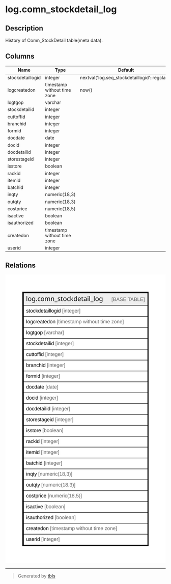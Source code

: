 # log.comn_stockdetail_log

## Description

History of Comn_StockDetail table(meta data).

## Columns

| Name | Type | Default | Nullable | Children | Parents | Comment |
| ---- | ---- | ------- | -------- | -------- | ------- | ------- |
| stockdetaillogid | integer | nextval('log.seq_stockdetaillogid'::regclass) | true |  |  |  |
| logcreatedon | timestamp without time zone | now() | true |  |  |  |
| logtgop | varchar |  | true |  |  |  |
| stockdetailid | integer |  | true |  |  |  |
| cuttoffid | integer |  | true |  |  |  |
| branchid | integer |  | true |  |  |  |
| formid | integer |  | true |  |  |  |
| docdate | date |  | true |  |  |  |
| docid | integer |  | true |  |  |  |
| docdetailid | integer |  | true |  |  |  |
| storestageid | integer |  | true |  |  |  |
| isstore | boolean |  | true |  |  |  |
| rackid | integer |  | true |  |  |  |
| itemid | integer |  | true |  |  |  |
| batchid | integer |  | true |  |  |  |
| inqty | numeric(18,3) |  | true |  |  |  |
| outqty | numeric(18,3) |  | true |  |  |  |
| costprice | numeric(18,5) |  | true |  |  |  |
| isactive | boolean |  | true |  |  |  |
| isauthorized | boolean |  | true |  |  |  |
| createdon | timestamp without time zone |  | true |  |  |  |
| userid | integer |  | true |  |  |  |

## Relations

![er](log.comn_stockdetail_log.svg)

---

> Generated by [tbls](https://github.com/k1LoW/tbls)
